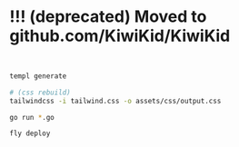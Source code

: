 # !!! (deprecated) Moved to github.com/KiwiKid/KiwiKid
```bash


templ generate

# (css rebuild)
tailwindcss -i tailwind.css -o assets/css/output.css

go run *.go

fly deploy
```
